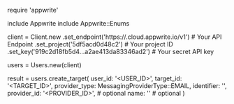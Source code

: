 require 'appwrite'

include Appwrite
include Appwrite::Enums

client = Client.new
    .set_endpoint('https://<REGION>.cloud.appwrite.io/v1') # Your API Endpoint
    .set_project('5df5acd0d48c2') # Your project ID
    .set_key('919c2d18fb5d4...a2ae413da83346ad2') # Your secret API key

users = Users.new(client)

result = users.create_target(
    user_id: '<USER_ID>',
    target_id: '<TARGET_ID>',
    provider_type: MessagingProviderType::EMAIL,
    identifier: '<IDENTIFIER>',
    provider_id: '<PROVIDER_ID>', # optional
    name: '<NAME>' # optional
)
